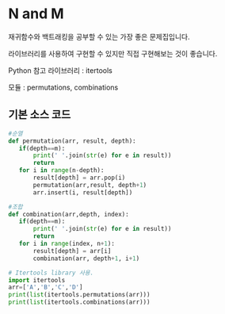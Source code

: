 # N and M

 재귀함수와 백트래킹을 공부할 수 있는 가장 좋은 문제집입니다.

 라이브러리를 사용하여 구현할 수 있지만 직접 구현해보는 것이 좋습니다.

 Python 참고 라이브러리 : itertools

 모듈 : permutations, combinations 

## 기본 소스 코드

 ```python
 #순열
def permutation(arr, result, depth):
    if(depth==m):
        print(' '.join(str(e) for e in result))
        return
    for i in range(n-depth):
        result[depth] = arr.pop(i)
        permutation(arr,result, depth+1)
        arr.insert(i, result[depth])

 #조합
def combination(arr,depth, index):
    if(depth==m):
        print(' '.join(str(e) for e in result))
        return
    for i in range(index, n+1):
        result[depth] = arr[i]
        combination(arr, depth+1, i+1)

# Itertools library 사용.
import itertools
arr=['A','B','C','D']
print(list(itertools.permutations(arr)))
print(list(itertools.combinations(arr)))
 ```
